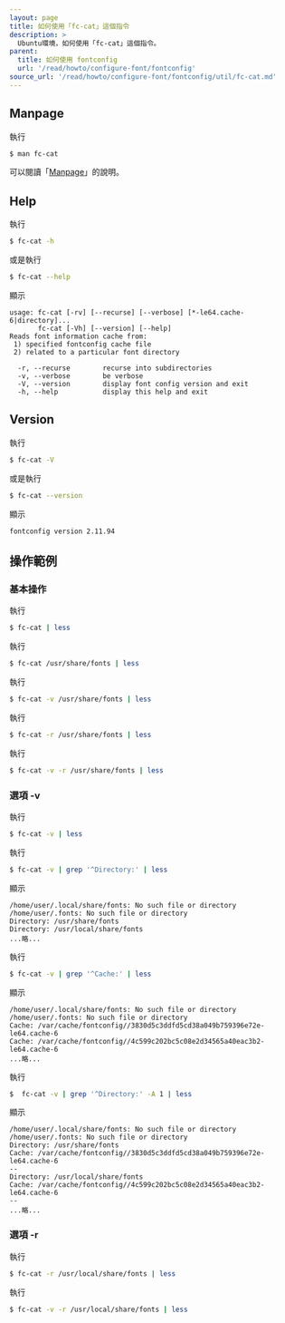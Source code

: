 ```yaml
---
layout: page
title: 如何使用「fc-cat」這個指令
description: >
  Ubuntu環境，如何使用「fc-cat」這個指令。
parent:
  title: 如何使用 fontconfig
  url: '/read/howto/configure-font/fontconfig'
source_url: '/read/howto/configure-font/fontconfig/util/fc-cat.md'
---
```


## Manpage

執行

``` sh
$ man fc-cat
```

可以閱讀「[Manpage](http://manpages.ubuntu.com/manpages/xenial/en/man1/fc-cat.1.html)」的說明。

## Help

執行

``` sh
$ fc-cat -h
```

或是執行

``` sh
$ fc-cat --help
```

顯示

```
usage: fc-cat [-rv] [--recurse] [--verbose] [*-le64.cache-6|directory]...
       fc-cat [-Vh] [--version] [--help]
Reads font information cache from:
 1) specified fontconfig cache file
 2) related to a particular font directory

  -r, --recurse        recurse into subdirectories
  -v, --verbose        be verbose
  -V, --version        display font config version and exit
  -h, --help           display this help and exit
```

## Version

執行

``` sh
$ fc-cat -V
```

或是執行

``` sh
$ fc-cat --version
```

顯示

```
fontconfig version 2.11.94
```


## 操作範例

### 基本操作

執行

``` sh
$ fc-cat | less
```

執行

``` sh
$ fc-cat /usr/share/fonts | less
```

執行

``` sh
$ fc-cat -v /usr/share/fonts | less
```

執行

``` sh
$ fc-cat -r /usr/share/fonts | less
```

執行

``` sh
$ fc-cat -v -r /usr/share/fonts | less
```

### 選項 -v

執行

``` sh
$ fc-cat -v | less
```

執行

``` sh
$ fc-cat -v | grep '^Directory:' | less
```

顯示

```
/home/user/.local/share/fonts: No such file or directory
/home/user/.fonts: No such file or directory
Directory: /usr/share/fonts
Directory: /usr/local/share/fonts
...略...
```

執行

``` sh
$ fc-cat -v | grep '^Cache:' | less
```

顯示

```
/home/user/.local/share/fonts: No such file or directory
/home/user/.fonts: No such file or directory
Cache: /var/cache/fontconfig//3830d5c3ddfd5cd38a049b759396e72e-le64.cache-6
Cache: /var/cache/fontconfig//4c599c202bc5c08e2d34565a40eac3b2-le64.cache-6
...略...
```

執行

``` sh
$  fc-cat -v | grep '^Directory:' -A 1 | less
```

顯示

```
/home/user/.local/share/fonts: No such file or directory
/home/user/.fonts: No such file or directory
Directory: /usr/share/fonts
Cache: /var/cache/fontconfig//3830d5c3ddfd5cd38a049b759396e72e-le64.cache-6
--
Directory: /usr/local/share/fonts
Cache: /var/cache/fontconfig//4c599c202bc5c08e2d34565a40eac3b2-le64.cache-6
--
...略...
```

### 選項 -r

執行

``` sh
$ fc-cat -r /usr/local/share/fonts | less
```

執行

``` sh
$ fc-cat -v -r /usr/local/share/fonts | less
```
